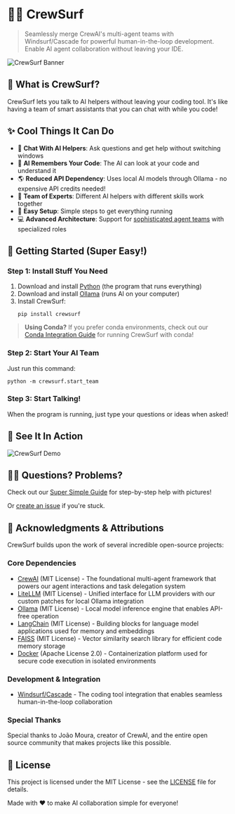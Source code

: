 # 🏄‍♂️ CrewSurf

> Seamlessly merge CrewAI's multi-agent teams with Windsurf/Cascade for powerful human-in-the-loop development. Enable AI agent collaboration without leaving your IDE.

![CrewSurf Banner](docs/images/banner.png)

## 🤔 What is CrewSurf?

CrewSurf lets you talk to AI helpers without leaving your coding tool. It's like having a team of smart assistants that you can chat with while you code!

## ✨ Cool Things It Can Do

- 💬 **Chat With AI Helpers**: Ask questions and get help without switching windows
- 🧠 **AI Remembers Your Code**: The AI can look at your code and understand it
- 🌎 **Reduced API Dependency**: Uses local AI models through Ollama - no expensive API credits needed!
- 🤝 **Team of Experts**: Different AI helpers with different skills work together
- 🔧 **Easy Setup**: Simple steps to get everything running
- 💻 **Advanced Architecture**: Support for [sophisticated agent teams](docs/ADVANCED_ARCHITECTURE.md) with specialized roles

## 🚀 Getting Started (Super Easy!)

### Step 1: Install Stuff You Need

1. Download and install [Python](https://www.python.org/downloads/) (the program that runs everything)
2. Download and install [Ollama](https://ollama.ai/download) (runs AI on your computer)
3. Install CrewSurf:
   ```
   pip install crewsurf
   ```

> **Using Conda?** If you prefer conda environments, check out our [Conda Integration Guide](docs/CONDA_INTEGRATION.md) for running CrewSurf with conda!

### Step 2: Start Your AI Team

Just run this command:
```
python -m crewsurf.start_team
```

### Step 3: Start Talking!

When the program is running, just type your questions or ideas when asked!

## 👀 See It In Action

![CrewSurf Demo](docs/images/demo.gif)

## 🙋‍♀️ Questions? Problems?

Check out our [Super Simple Guide](docs/EASY_GUIDE.md) for step-by-step help with pictures!

Or [create an issue](https://github.com/yourusername/crewsurf/issues) if you're stuck.

## 🙏 Acknowledgments & Attributions

CrewSurf builds upon the work of several incredible open-source projects:

### Core Dependencies

- [CrewAI](https://github.com/joaomdmoura/crewai) (MIT License) - The foundational multi-agent framework that powers our agent interactions and task delegation system
- [LiteLLM](https://github.com/BerriAI/litellm) (MIT License) - Unified interface for LLM providers with our custom patches for local Ollama integration
- [Ollama](https://github.com/ollama/ollama) (MIT License) - Local model inference engine that enables API-free operation
- [LangChain](https://github.com/langchain-ai/langchain) (MIT License) - Building blocks for language model applications used for memory and embeddings
- [FAISS](https://github.com/facebookresearch/faiss) (MIT License) - Vector similarity search library for efficient code memory storage
- [Docker](https://github.com/docker/docker-ce) (Apache License 2.0) - Containerization platform used for secure code execution in isolated environments

### Development & Integration

- [Windsurf/Cascade](https://www.anthropic.com) - The coding tool integration that enables seamless human-in-the-loop collaboration

### Special Thanks

Special thanks to João Moura, creator of CrewAI, and the entire open source community that makes projects like this possible.

## 📄 License

This project is licensed under the MIT License - see the [LICENSE](LICENSE) file for details.

Made with ❤️ to make AI collaboration simple for everyone!
